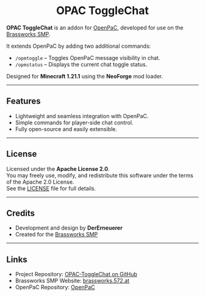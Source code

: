 <div style="text-align: center;">
  <h1>OPAC ToggleChat</h1>
</div>

<p>
  <strong>OPAC ToggleChat</strong> is an addon for
  <a href="https://github.com/DerErneuerer/OpenPaC" target="_blank">OpenPaC</a>,
  developed for use on the
  <a href="https://brassworks.572.at/" target="_blank">Brassworks SMP</a>.
</p>

<p>
  It extends OpenPaC by adding two additional commands:
</p>

<ul>
  <li><code>/opmtoggle</code> – Toggles OpenPaC message visibility in chat.</li>
  <li><code>/opmstatus</code> – Displays the current chat toggle status.</li>
</ul>

<p>
  Designed for <strong>Minecraft 1.21.1</strong> using the <strong>NeoForge</strong> mod loader.
</p>

---

<h2>Features</h2>

<ul>
  <li>Lightweight and seamless integration with OpenPaC.</li>
  <li>Simple commands for player-side chat control.</li>
  <li>Fully open-source and easily extensible.</li>
</ul>

---

<h2>License</h2>

<p>
  Licensed under the <strong>Apache License 2.0</strong>.<br>
  You may freely use, modify, and redistribute this software under the terms of the Apache 2.0 License.<br>
  See the <a href="./LICENSE">LICENSE</a> file for full details.
</p>

---

<h2>Credits</h2>

<ul>
  <li>Development and design by <strong>DerErneuerer</strong></li>
  <li>Created for the <a href="https://brassworks.opnsoc.org/" target="_blank">Brassworks SMP</a></li>
</ul>

---

<h2>Links</h2>

<ul>
  <li>Project Repository: <a href="https://github.com/DerErneuerer/OPAC-ToggleChat" target="_blank">OPAC-ToggleChat on GitHub</a></li>
  <li>Brassworks SMP Website: <a href="https://brassworks.572.at/" target="_blank">brassworks.572.at</a></li>
  <li>OpenPaC Repository: <a href="https://github.com/DerErneuerer/OpenPaC" target="_blank">OpenPaC</a></li>
</ul>
